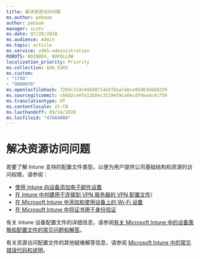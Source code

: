 ```yaml
---
title: 解决资源访问问题
ms.author: pebaum
author: pebaum
manager: scotv
ms.date: 07/28/2020
ms.audience: Admin
ms.topic: article
ms.service: o365-administration
ROBOTS: NOINDEX, NOFOLLOW
localization_priority: Priority
ms.collection: Adm_O365
ms.custom:
- "1750"
- "9000076"
ms.openlocfilehash: 720dc31dc4db98714e5f8aa7a6ce95d83b6b0229
ms.sourcegitcommit: c6692ce0fa1358ec3529e59ca0ecdfdea4cdc759
ms.translationtype: HT
ms.contentlocale: zh-CN
ms.lasthandoff: 09/14/2020
ms.locfileid: "47664880"
---
```

# <a name="troubleshoot-resource-access-issues"></a>解决资源访问问题

若要了解 Intune 支持的配置文件类型，以便为用户提供公司基础结构和资源的访问权限，请参阅：

- [使用 Intune 向设备添加电子邮件设置](https://docs.microsoft.com/intune/email-settings-configure)
- [在 Intune 中创建用于连接到 VPN 服务器的 VPN 配置文件](https://docs.microsoft.com/intune/vpn-settings-configure)）
- [在 Microsoft Intune 中添加和使用设备上的 Wi-Fi 设置](https://docs.microsoft.com/intune/wi-fi-settings-configure)
- [在 Microsoft Intune 中将证书用于身份验证](https://docs.microsoft.com/intune/certificates-configure)

有关 Intune 设备配置文件的详细信息，请参阅[有关 Microsoft Intune 中的设备策略和配置文件的常见问题和解答](https://docs.microsoft.com/intune/device-profile-troubleshoot)。

有关资源访问配置文件的其他疑难解答信息，请参阅 [Microsoft Intune 中的常见错误代码和说明](https://docs.microsoft.com/intune/troubleshoot-company-resource-access-problems)。